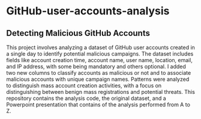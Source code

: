 # GitHub-user-accounts-analysis
## Detecting Malicious GitHub Accounts
This project involves analyzing a dataset of GitHub user accounts created in a single day to identify potential malicious campaigns. The dataset includes fields like account creation time, account name, user name, location, email, and IP address, with some being mandatory and others optional. I added two new columns to classify accounts as malicious or not and to associate malicious accounts with unique campaign names. Patterns were analyzed to distinguish mass account creation activities, with a focus on distinguishing between benign mass registrations and potential threats. This repository contains the analysis code, the original dataset, and a Powerpoint presentation that contains of the analysis performed from A to Z.
